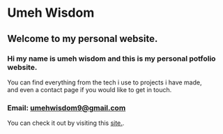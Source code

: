 # Umeh Wisdom

## Welcome to my personal website.

### Hi my name is umeh wisdom and this is my personal potfolio website.

You can find everything from the tech i use to projects i have made, <br> 
and even a contact page if you would like to get in touch.

### Email: umehwisdom9@gmail.com

You can check it out by visiting this [site.](https://reactjs.org/).
